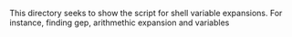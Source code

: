 This directory seeks to show the script for shell variable expansions. For instance, finding gep, arithmethic expansion and variables
